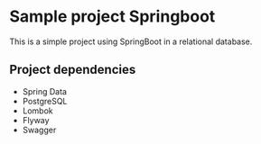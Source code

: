 # Sample project Springboot

This is a simple project using SpringBoot in a relational database.

## Project dependencies

* Spring Data
* PostgreSQL
* Lombok
* Flyway
* Swagger



